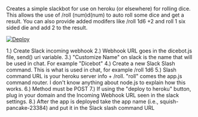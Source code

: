 Creates a simple slackbot for use on heroku (or elsewhere) for rolling dice. 
This allows the use of /roll (num)d(num) to auto roll some dice and get a result. 
You can also provide added modifers like /roll 1d6 +2 and roll 1 six sided die and add 2 to the result.

[![Deploy](https://www.herokucdn.com/deploy/button.svg)](https://heroku.com/deploy?template=https://github.com/plumbis/slack-dicebot)


1.) Create Slack incoming webhook
2.) Webhook URL goes in the dicebot.js file, send() uri variable.
3.) "Customize Name" on slack is the name that will be used in chat. For example "Dicebot"
4.) Create a new Slack Slash command. This is what is used in chat, for example /roll 1d6
5.) Slash command URL is your heroku server info + /roll. "roll" comes the app.js command router. I don't know anything about node.js to explain how this works. 
6.) Method must be POST
7.) If using the "deploy to heroku" button, plug in your domain and the Incoming Webhook URL seen in the slack settings.
8.) After the app is deployed take the app name (i.e., squish-pancake-23384) and put it in the Slack slash command URL

